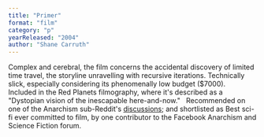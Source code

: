 ```yaml
---
title: "Primer"
format: "film"
category: "p"
yearReleased: "2004"
author: "Shane Carruth"
---
```

Complex and cerebral, the film concerns the accidental  discovery of limited time travel, the storyline unravelling with recursive  iterations. Technically slick, especially considering its phenomenally low  budget ($7000).
 
Included in the Red  Planets filmography, where it's described as a "Dystopian vision of the  inescapable here-and-now."
 
Recommended on one of the Anarchism sub-Reddit's <a href="https://www.reddit.com/r/Anarchism/comments/1953qj/have_you_any_movie_recommendations_containing/"> discussions</a>; and shortlisted as Best sci-fi ever committed to film, by one  contributor to the Facebook Anarchism and Science Fiction forum.
 